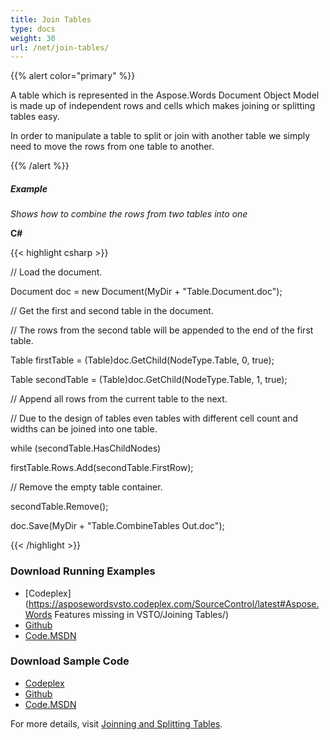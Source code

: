 ```yaml
---
title: Join Tables
type: docs
weight: 30
url: /net/join-tables/
---
```


{{% alert color="primary" %}} 

A table which is represented in the Aspose.Words Document Object Model is made up of independent rows and cells which makes joining or splitting tables easy.

In order to manipulate a table to split or join with another table we simply need to move the rows from one table to another. 

{{% /alert %}} 
##### **Example**
*Shows how to combine the rows from two tables into one*

**C#**

{{< highlight csharp >}}

  // Load the document.

 Document doc = new Document(MyDir + "Table.Document.doc");

 // Get the first and second table in the document.

 // The rows from the second table will be appended to the end of the first table.

 Table firstTable = (Table)doc.GetChild(NodeType.Table, 0, true);

 Table secondTable = (Table)doc.GetChild(NodeType.Table, 1, true);

 // Append all rows from the current table to the next.

 // Due to the design of tables even tables with different cell count and widths can be joined into one table.

 while (secondTable.HasChildNodes)

 firstTable.Rows.Add(secondTable.FirstRow);

 // Remove the empty table container.

 secondTable.Remove();

 doc.Save(MyDir + "Table.CombineTables Out.doc");

{{< /highlight >}}
### **Download Running Examples**
- [Codeplex](https://asposewordsvsto.codeplex.com/SourceControl/latest#Aspose.Words Features missing in VSTO/Joining Tables/)
- [Github](https://github.com/asposewords/Aspose.Words-for-.NET/tree/master/Plugins/Aspose.Words%20Vs%20VSTO%20Word/Aspose.Words%20Features%20missing%20in%20VSTO/Joining%20Tables)
- [Code.MSDN](https://code.msdn.microsoft.com/AsposeWords-Features-bfd6167c/view/SourceCode#content)
### **Download Sample Code**
- [Codeplex](https://asposewordsvsto.codeplex.com/releases/view/619474)
- [Github](https://github.com/aspose-words/Aspose.Words-for-.NET/releases/tag/MissingFeaturesofVSTOv1.1)
- [Code.MSDN](https://code.msdn.microsoft.com/AsposeWords-Features-bfd6167c#content)

For more details, visit [Joinning and Splitting Tables](http://www.aspose.com/docs/display/wordsnet/Joining+and+Splitting+Tables).
